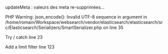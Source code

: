 updateMeta : valeurs des meta re-supprimées...

PHP Warning:  json_encode(): Invalid UTF-8 sequence in argument in /home/romain/Workspace/websearch/vendor/elasticsearch/elasticsearch/src/Elasticsearch/Serializers/SmartSerializer.php on line 35

Try / catch line 23

Add a limit filter line 123